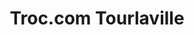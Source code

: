 ---
title: "Troc.com Tourlaville"
url: /cherbourg-en-cotentin/troc-com-tourlaville/
shop: charité
---